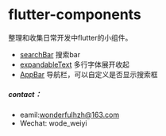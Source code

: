 # flutter-components
整理和收集日常开发中flutter的小组件。

- [searchBar](https://www.jianshu.com/p/fd213df15e2f) 搜索bar
- [expandableText](https://www.jianshu.com/p/acd2ad236ce4) 多行字体展开收起
- [AppBar](https://www.jianshu.com/p/c1edd1b21475) 导航栏，可以自定义是否显示搜索框

##### contact：

- eamil:wonderfulhzh@163.com  
- Wechat: wode_weiyi


